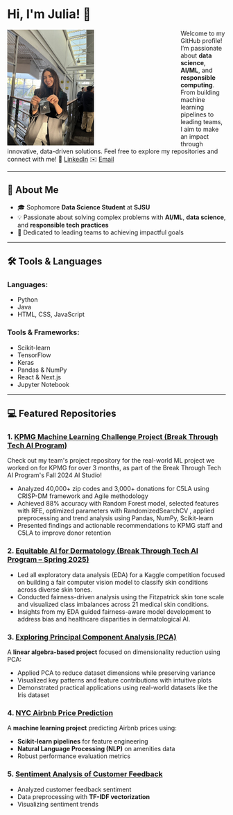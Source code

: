# Hi, I'm Julia! 👋
<img src="photo1.jpg" alt="Julia Husainzada" width="200" align="left" style="margin-right: 200px;">

Welcome to my GitHub profile! I’m passionate about **data science**, **AI/ML**, and **responsible computing**. From building machine learning pipelines to leading teams, I aim to make an impact through innovative, data-driven solutions. Feel free to explore my repositories and connect with me! 💼 [LinkedIn](https://www.linkedin.com/in/julia-husainzada/) ✉️ [Email](mailto:juliahusainzada@gmail.com)

---

## 🔗 About Me

- 🎓 Sophomore **Data Science Student** at **SJSU**
- 💡 Passionate about solving complex problems with **AI/ML**, **data science**, and **responsible tech practices**
- 🤝 Dedicated to leading teams to achieving impactful goals

---

## 🛠️ Tools & Languages

### **Languages**:
- Python
- Java
- HTML, CSS, JavaScript

### **Tools & Frameworks**:
- Scikit-learn
- TensorFlow
- Keras
- Pandas & NumPy
- React & Next.js
- Jupyter Notebook

---

## 💻 Featured Repositories
### 1. [KPMG Machine Learning Challenge Project (Break Through Tech AI Program)](https://github.com/KPMG1A/AI-Studio-Project) 
Check out my team's project repository for the real-world ML project we worked on for KPMG for over 3 months, as part of the Break Through Tech AI Program's Fall 2024 AI Studio!
- Analyzed 40,000+ zip codes and 3,000+ donations for C5LA using CRISP-DM framework and Agile methodology
- Achieved 88% accuracy with Random Forest model, selected features with RFE, optimized parameters with RandomizedSearchCV , applied preprocessing and trend analysis using Pandas, NumPy, Scikit-learn
- Presented findings and actionable recommendations to KPMG staff and C5LA to improve donor retention

### 2. [Equitable AI for Dermatology (Break Through Tech AI Program – Spring 2025)](https://github.com/juliahusainzada/equitable-ai-dermatology)
- Led all exploratory data analysis (EDA) for a Kaggle competition focused on building a fair computer vision model to classify skin conditions across diverse skin tones.
- Conducted fairness-driven analysis using the Fitzpatrick skin tone scale and visualized class imbalances across 21 medical skin conditions.
- Insights from my EDA guided fairness-aware model development to address bias and healthcare disparities in dermatological AI.

### 3. [Exploring Principal Component Analysis (PCA)](https://github.com/juliahusainzada/PCALinearAlgebra)
A **linear algebra-based project** focused on dimensionality reduction using PCA:
- Applied PCA to reduce dataset dimensions while preserving variance
- Visualized key patterns and feature contributions with intuitive plots
- Demonstrated practical applications using real-world datasets like the Iris dataset

### 4. [NYC Airbnb Price Prediction](https://github.com/juliahusainzada/Airbnb-Pricing-Analysis)
A **machine learning project** predicting Airbnb prices using:
- **Scikit-learn pipelines** for feature engineering
- **Natural Language Processing (NLP)** on amenities data
- Robust performance evaluation metrics

### 5. [Sentiment Analysis of Customer Feedback](https://github.com/juliahusainzada/Neural-Network-Sentiment-Analysis)
- Analyzed customer feedback sentiment
- Data preprocessing with **TF-IDF vectorization**
- Visualizing sentiment trends
